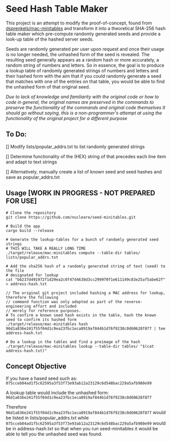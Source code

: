 # Seed Hash Table Maker

This project is an attempt to modify the proof-of-concept, found from [dsprenkels/mac-minitables](https://github.com/dsprenkels/mac-minitables)
and transform it into a theoretical SHA-256 hash table maker which pre-compute randomly generated seeds and provide a look-up table of the hashed server seeds.

Seeds are randomly generated per user upon request and once their usage is no longer needed, the unhashed form of the seed is revealed. The resulting
seed generally appears as a random hash or more accurately, a random string of numbers and letters. So in essence, the goal is to produce a lookup
table of randomly generated strings of numbers and letters and their hashed form with the aim that if you could randomly generate a seed that matches
with one of the entries on that table, you would be able to find the unhashed form of that original seed.

*Due to lack of knowledge and familiarity with the original code or how to code in general, the original names are preserved in the commands to preserve the functionality of the commands and original code themselves* _It should go without saying, this is a non-programmer's attempt at using the functionality of the original project for a different purpose_

## To Do:
[] Modify lists/popular_addrs.txt to list randomly generated strings

[] Determine functionality of the (HEX) string of that precedes each line item and adapt to text strings

[] Alternatively, manually create a list of known seed and seed hashes and save as popular_addrs.txt


## Usage [WORK IN PROGRESS - NOT PREPARED FOR USE]

```shell
# Clone the repository
git clone https://github.com/nucleare/seed-minitables.git

# Build the app
cargo build --release

# Generate the lookup-tables for a bunch of randomly generated seed strings
# THIS WILL TAKE A REALLY LONG TIME
./target/release/mac-minitables compute --table-dir tables/ lists/popular_addrs.txt 

# Add the sha256 hash of a randomly generated string of text (seed) to the file 
# designated for lookup
cat "b6237d491972f1d29ea2c0f47d4638d3cc299970f1e611149c83e25af5abe62f" > address-hash.txt

// The original git project included hashing a MAC address for lookup, therefore the following 
// command function was only adopted as part of the reverse-engineering effort and included
// merely for reference purposes.
# To confirm a known seed hash exists in the table, hash the known seed to confirm its hashed form
./target/release/mac-minitables hash 96d1a836e241f55f04d1c9ea23fbc1eca8919af844b1d76f9238c0d60628f877 | tee address-hash.txt

# Do a lookup in the tables and find a preimage of the hash
./target/release/mac-minitables lookup --table-dir tables/ "$(cat address-hash.txt)"
```

## Concept Objective
If you have a hased seed such as: <br>
`075cceb04ad1f5c62595a3f53f73e93ab12a23129c6d548bac229a5afb980e99`<br>

A lookup table would include the unhashed form:<br>
`96d1a836e241f55f04d1c9ea23fbc1eca8919af844b1d76f9238c0d60628f877`<br>

Therefore `96d1a836e241f55f04d1c9ea23fbc1eca8919af844b1d76f9238c0d60628f877` would be listed in lists/popular_addrs.txt while
`075cceb04ad1f5c62595a3f53f73e93ab12a23129c6d548bac229a5afb980e99` would be in address-hash.txt so that when you run seed-minitables
it would be able to tell you the unhashed seed was found.
